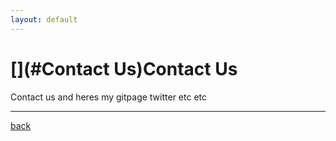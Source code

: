 ```yaml
---
layout: default
---
```


# [](#Contact Us)Contact Us

Contact us and heres my gitpage twitter etc etc

* * *
[back](./)

